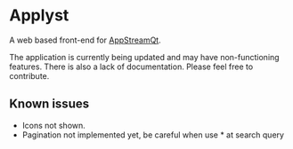# Applyst

A web based front-end for [AppStreamQt](https://github.com/ximion/appstream/tree/master/qt).

The application is currently being updated and may have non-functioning features. There is also a lack of documentation. Please feel free to contribute.

## Known issues

- Icons not shown.
- Pagination not implemented yet, be careful when use * at search query
